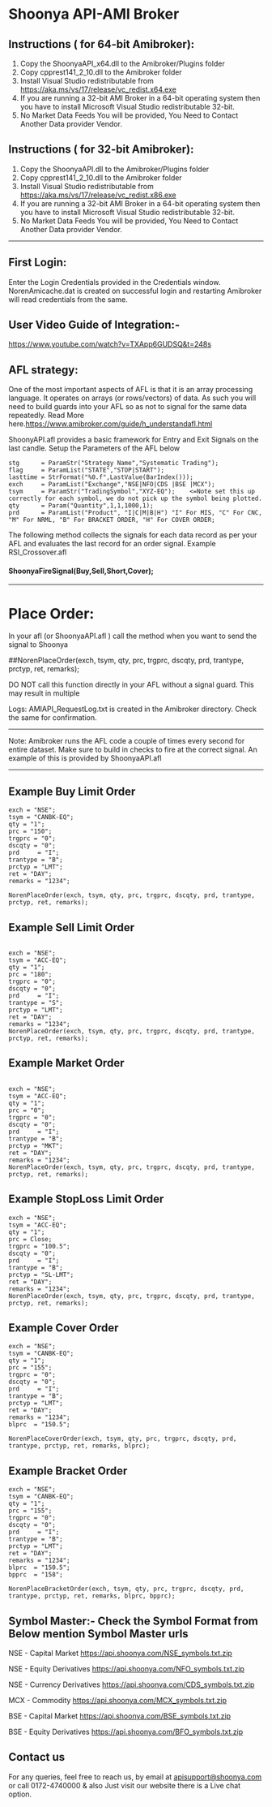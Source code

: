 # Shoonya API-AMI Broker

## Instructions ( for 64-bit Amibroker): 

1. Copy the ShoonyaAPI_x64.dll to the Amibroker/Plugins folder
2. Copy cpprest141_2_10.dll to the Amibroker folder
3. Install  Visual Studio redistributable from https://aka.ms/vs/17/release/vc_redist.x64.exe
4. If you are running a 32-bit AMI Broker in a 64-bit operating system then you have to install Microsoft Visual Studio redistributable 32-bit.
5. No Market Data Feeds You will be provided, You Need to Contact Another Data provider Vendor.

## Instructions ( for 32-bit Amibroker): 

1. Copy the ShoonyaAPI.dll to the Amibroker/Plugins folder
2. Copy cpprest141_2_10.dll to the Amibroker folder
3. Install  Visual Studio redistributable from https://aka.ms/vs/17/release/vc_redist.x86.exe
4. If you are running a 32-bit AMI Broker in a 64-bit operating system then you have to install Microsoft Visual Studio redistributable 32-bit.
5. No Market Data Feeds You will be provided, You Need to Contact Another Data provider Vendor.
****
## First Login:
Enter the Login Credentials provided in the Credentials window. 
NorenAmicache.dat is created on successful login and restarting Amibroker will read credentials from the same.

## User Video Guide of Integration:- 

https://www.youtube.com/watch?v=TXApp6GUDSQ&t=248s

## AFL strategy:
One of the most important aspects of AFL is that it is an array processing language. It operates on arrays (or rows/vectors) of data. 
As such you will need to build guards into your AFL so as not to signal for the same data repeatedly.
Read More here.https://www.amibroker.com/guide/h_understandafl.html

ShoonyAPI.afl provides a basic framework for Entry and Exit Signals on the last candle. 
Setup the Parameters of the AFL below
````
stg      = ParamStr("Strategy Name","Systematic Trading");
flag     = ParamList("STATE","STOP|START");
lasttime = StrFormat("%0.f",LastValue(BarIndex()));
exch     = ParamList("Exchange","NSE|NFO|CDS |BSE |MCX");
tsym     = ParamStr("TradingSymbol","XYZ-EQ");    <=Note set this up correctly for each symbol, we do not pick up the symbol being plotted.
qty      = Param("Quantity",1,1,1000,1);
prd      = ParamList("Product", "I|C|M|B|H") "I" For MIS, "C" For CNC, "M" For NRML, "B" For BRACKET ORDER, "H" For COVER ORDER;
````
The following method collects the signals for each data record as per your AFL and evaluates the last record for an order signal. Example RSI_Crossover.afl
#### ShoonyaFireSignal(Buy,Sell,Short,Cover);

****
# Place Order:
In your afl (or ShoonyaAPI.afl ) call the method when you want to send the signal to Shoonya

##NorenPlaceOrder(exch, tsym, qty, prc, trgprc, dscqty, prd, trantype, prctyp, ret, remarks);       

DO NOT call this function directly in your AFL without a signal guard. This may result in multiple 

Logs:
AMIAPI_RequestLog.txt is created in the Amibroker directory. Check the same for confirmation. 

****
Note: 
Amibroker runs the AFL code a couple of times every second for entire dataset. Make sure to build in checks to fire at the correct signal. 
An example of this is provided by ShoonyaAPI.afl

****
## Example Buy Limit Order
````
exch = "NSE";
tsym = "CANBK-EQ";
qty = "1";
prc = "150";
trgprc = "0";
dscqty = "0";
prd     = "I";
trantype = "B";
prctyp = "LMT";
ret = "DAY";
remarks = "1234";

NorenPlaceOrder(exch, tsym, qty, prc, trgprc, dscqty, prd, trantype, prctyp, ret, remarks);       
````
## Example Sell Limit Order
````

exch = "NSE";
tsym = "ACC-EQ";
qty = "1";
prc = "180";
trgprc = "0";
dscqty = "0";
prd     = "I";
trantype = "S";
prctyp = "LMT";
ret = "DAY";
remarks = "1234";
NorenPlaceOrder(exch, tsym, qty, prc, trgprc, dscqty, prd, trantype, prctyp, ret, remarks);  
````
## Example Market Order
````

exch = "NSE";
tsym = "ACC-EQ";
qty = "1";
prc = "0";
trgprc = "0";
dscqty = "0";
prd     = "I";
trantype = "B";
prctyp = "MKT";
ret = "DAY";
remarks = "1234";
NorenPlaceOrder(exch, tsym, qty, prc, trgprc, dscqty, prd, trantype, prctyp, ret, remarks);       
````
## Example StopLoss Limit Order
````
exch = "NSE";
tsym = "ACC-EQ";
qty = "1";
prc = Close;
trgprc = "100.5";
dscqty = "0";
prd     = "I";
trantype = "B";
prctyp = "SL-LMT";
ret = "DAY";
remarks = "1234";
NorenPlaceOrder(exch, tsym, qty, prc, trgprc, dscqty, prd, trantype, prctyp, ret, remarks);       
````
## Example Cover Order
````
exch = "NSE";
tsym = "CANBK-EQ";
qty = "1";
prc = "155";
trgprc = "0";
dscqty = "0";
prd     = "I";
trantype = "B";
prctyp = "LMT";
ret = "DAY";
remarks = "1234";
blprc  = "150.5";

NorenPlaceCoverOrder(exch, tsym, qty, prc, trgprc, dscqty, prd, trantype, prctyp, ret, remarks, blprc);       
````
## Example Bracket Order
````
exch = "NSE";
tsym = "CANBK-EQ";
qty = "1";
prc = "155";
trgprc = "0";
dscqty = "0";
prd     = "I";
trantype = "B";
prctyp = "LMT";
ret = "DAY";
remarks = "1234";
blprc  = "150.5";
bpprc  = "158";

NorenPlaceBracketOrder(exch, tsym, qty, prc, trgprc, dscqty, prd, trantype, prctyp, ret, remarks, blprc, bpprc);       
````

## Symbol Master:- Check the Symbol Format from Below mention Symbol Master urls

NSE - Capital Market
https://api.shoonya.com/NSE_symbols.txt.zip

NSE - Equity Derivatives
https://api.shoonya.com/NFO_symbols.txt.zip

NSE - Currency Derivatives
https://api.shoonya.com/CDS_symbols.txt.zip

MCX - Commodity
https://api.shoonya.com/MCX_symbols.txt.zip

BSE - Capital Market
https://api.shoonya.com/BSE_symbols.txt.zip

BSE - Equity Derivatives
https://api.shoonya.com/BFO_symbols.txt.zip


## Contact us

For any queries, feel free to reach us, by email at apisupport@shoonya.com or call 0172-4740000 & also Just visit our website there is a Live chat option.



